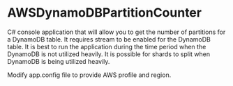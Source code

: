 # AWSDynamoDBPartitionCounter

C# console application that will allow you to get the number of partitions for a DynamoDB table. It requires stream to be enabled for the DynamoDB table.
It is best to run the application during the time period when the DynamoDB is not utilized heavily. It is possible for shards to split when DynamoDB is being utilized heavily.  

Modify app.config file to provide AWS profile and region.

